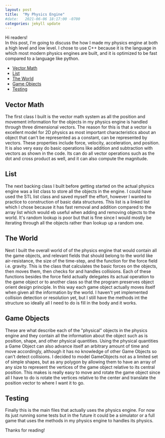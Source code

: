 ```yaml
---
layout: post
title:  "My Physics Engine"
#date:   2021-06-06 18:17:00 -0700
categories: jekyll update
---
```

Hi readers!    
In this post, I'm going to discuss the how I made my physics engine at both a high level and low level. I chose to use C++ because it is the language in which most modern physics engines are built, and it is optimized to be fast compared to a language like python. 

- [Vector Math](#vector-math)
- [List](#list)
- [The World](#the-world)
- [Game Objects](#game-objects)
- [Testing](#testing)
  
## Vector Math

The first class I built is the vector math system as all the position and movement information for the objects in my physics engine is handled through three dimensional vectors. The reason for this is that a vector is excellent model for 2D physics as most important characteristics about an object that can't be represented as a constant, can be represented by vectors. These properties include force, velocity, acceleration, and position. It is also very easy do basic operations like addition and subtraction with vectors as shown in the code. Its can do all vector operations such as the dot and cross product as well, and it can also compute the magnitude.

## List

The next backing class I built before getting started on the actual physics engine was a list class to store all the objects in the engine. I could have used the STL list class and saved myself the effort, however I wanted to practice to construction of basic data structures. This list is a linked list which I chose because it has fast removal and addition compared to the array list which would eb useful when adding and removing objects to the world. It's random lookup is poor but that is fine since I would mostly be iterating through all the objects rather than lookup up a random one.

## The World

Next I built the overall world of of the physics engine that would contain all the game objects, and relevant fields that should belong to the world like air-resistance, the size of the time-step, and the function for the force field i.e. gravity. This is the class that calculates the basic forces on the objects, then moves them, then checks for and handles collisions. Each of these functions besides the force field actually delegates its actual operation to the game object or to another class so that the program preserves object orient design principle. In this way each game object actually moves itself when given all the information by the world. I haven't yet implemented collision detection or resolution yet, but I still have the methods int the structure so ideally all I need to do is fill in the body and it works.

## Game Objects

These are what describe each of the "physical" objects in the physics engine and they contain all the information about the object such as is position, shape, and other physical quantities. Using the physical quantities a Game Object can also advance itself an arbitrary amount of time and move accordingly, although it has no knowledge of other Game Objects so can't detect collisions. I decided to model GameObjects not as a limited set of simple shapes, but as any polygon by allowing them to have an array of any size to represent the vertices of the game object relative to its central position. This makes is really easy to move and rotate the game object since all I have to do is rotate the vertices relative to the center and translate the position vector to where I want it to go.

## Testing

Finally this is the main files that actually uses the physics engine. For now its just running some tests but in the future it could be a simulator or a full game that uses the methods in my physics engine to handles its physics.     

Thanks for reading!